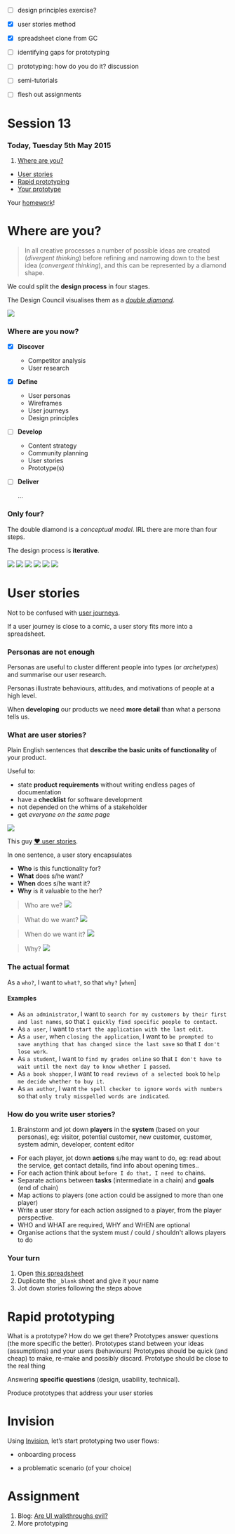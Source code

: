 - [ ] design principles exercise?
- [x] user stories method
- [x] spreadsheet clone from GC
- [ ] identifying gaps for prototyping
- [ ] prototyping: how do you do it? discussion
- [ ] semi-tutorials
- [ ] flesh out assignments



# Session 13	

### Today, Tuesday 5th May 2015

1. [Where are you?](#where-are-you)
* [User stories](#user-stories)
* [Rapid prototyping](#rapid-prototyping)
* [Your prototype](#invision)

Your [homework](#assignment)!

<!--* User-testing: A/B testing and analytics-->

<!--Check out [UX Checklist](http://uxchecklist.github.io)-->


# Where are you?

> In all creative processes a number of possible ideas are created (*divergent thinking*) before refining and narrowing down to the best idea (*convergent thinking*), and this can be represented by a diamond shape. 

We could split the **design process** in four stages. 

The Design Council visualises them as a [*double diamond*](#http://www.designcouncil.org.uk/news-opinion/design-process-what-double-diamond).

[![](assets/design-double-diamond.png)](http://www.designcouncil.org.uk/news-opinion/design-process-what-double-diamond)

### Where are you now?

<!-- At the start of the Develop phase -->

- [x] **Discover**
	
	* Competitor analysis	
	* User research
	
- [x] **Define**
	
	* User personas
	* Wireframes
	* User journeys
	* Design principles
	
- [ ] **Develop**
	
	* Content strategy
	* Community planning
	* User stories
	* Prototype(s)
	
- [ ] **Deliver**
	
	...
	
### Only four?	
	
The double diamond is a *conceptual model*. IRL there are more than four steps.

The design process is **iterative**. 

![](assets/spinning-arrows.gif) ![](assets/spinning-arrows.gif) ![](assets/spinning-arrows.gif) ![](assets/spinning-arrows.gif)  ![](assets/spinning-arrows.gif) ![](assets/spinning-arrows.gif)
	

# User stories

Not to be confused with [user journeys](session-06.md#user-journeys).

If a user journey is close to a comic, a user story fits more into a spreadsheet.

### Personas are not enough

Personas are useful to cluster different people into types (or *archetypes*) and summarise our user research.

Personas illustrate behaviours, attitudes, and motivations of people at a high level.

<!-- add image of persona here -->

When **developing** our products we need **more detail** than what a persona tells us.

<!--Also, sometimes personas are at risk of being *too* imaginary, wishful characters that perfectly fit into your dream customer. -->

### What are user stories?

Plain English sentences that **describe the basic units of functionality** of your product.

Useful to:

* state **product requirements** without writing endless pages of documentation
* have a **checklist** for software development 
* not depended on the whims of a stakeholder 
* get *everyone on the same page*

![](assets/dilbert-userstories.jpg)

This guy [:heart: user stories](http://www.usabilitycounts.com/2013/10/11/why-i-love-user-stories).

In one sentence, a user story encapsulates

* **Who** is this functionality for?
* **What** does s/he want?
* **When** does s/he want it?  
* **Why** is it valuable to the her?

<!-- https://imgflip.com/memegenerator/What-Do-We-Want-3 -->


> Who are we?
![](assets/who-are-we.png)

> What do we want?
![](assets/who-are-we.png)

> When do we want it?
![](assets/who-are-we.png)

> Why?
![](assets/who-are-we.png)


### The actual format

As a `who?`, I want to `what?`, so that `why?` [`when`]

#### Examples

* As `an administrator`, I want to `search for my customers by their first and last names`, so that `I quickly find specific people to contact`.
* As `a user`, I want to `start the application with the last edit`.
* As `a user`, when `closing the application`, I want to `be prompted to save anything that has changed since the last save` so that `I don't lose work`.
* As `a student`, I want to `find my grades online` so that `I don't have to wait until the next day to know whether I passed`.
* As `a book shopper`, I want to `read reviews of a selected book` to `help me decide whether to buy it`.
* As `an author`, I want `the spell checker to ignore words with numbers` so that `only truly misspelled words are indicated`.

### How do you write user stories?

1. Brainstorm and jot down **players** in the **system** (based on your personas), eg: visitor, potential customer, new customer, customer, system admin, developer, content editor
* For each player, jot down **actions** s/he may want to do, eg: read about the service, get contact details, find info about opening times.. 
* For each action think about `before I do that, I need to` chains.
* Separate actions between **tasks** (intermediate in a chain) and **goals** (end of chain) 
* Map actions to players (one action could be assigned to more than one player)
* Write a user story for each action assigned to a player, from the player perspective.
* WHO and WHAT are required, WHY and WHEN are optional
* Organise actions that the system must / could / shouldn't allows players to do


### Your turn

1. Open [this spreadsheet](https://docs.google.com/a/rave.ac.uk/spreadsheets/d/1JDf-xhG0sT9GIfxyyfNSad3gAw3rWxgcVcE8BGo4t4A/edit?usp=sharing)
2. Duplicate the `_blank` sheet and give it your name
3. Jot down stories following the steps above





<!-- and [acceptance criteria](http://www.agilelearninglabs.com/2013/04/user-story-splitting-three/)
- [ ] [Splitting user stories](http://www.agilelearninglabs.com/2013/05/new-quick-reference-guide-for-splitting-user-stories)
- [ ] [Examples and counter-examples](http://blogs.collab.net/agile/user-story-examples-and-counterexamples)
- [ ] [More examples from Wikipedia](http://en.wikipedia.org/wiki/User_story#Examples)
- [ ] [How to Tell the User’s Story](https://www.newfangled.com/how-to-tell-the-users-story/)-->

































# Rapid prototyping

What is a prototype? How do we get there?
Prototypes answer questions (the more specific the better).
Prototypes stand between your ideas (assumptions) and your users (behaviours)
Prototypes should be quick (and cheap) to make, re-make and possibly discard.
Prototype should be close to the real thing


Answering **specific questions** (design, usability, technical).




Produce prototypes that address your user stories




# Invision

Using [Invision](http://blog.invisionapp.com/6-ways-to-save-time-in-rapid-prototyping), let’s start prototyping two user flows:

* onboarding process

* a problematic scenario (of your choice)

# Assignment

1. Blog: [Are UI walkthroughs evil?](http://tapity.com/are-ui-walkthroughs-evil) 
2. More prototyping
